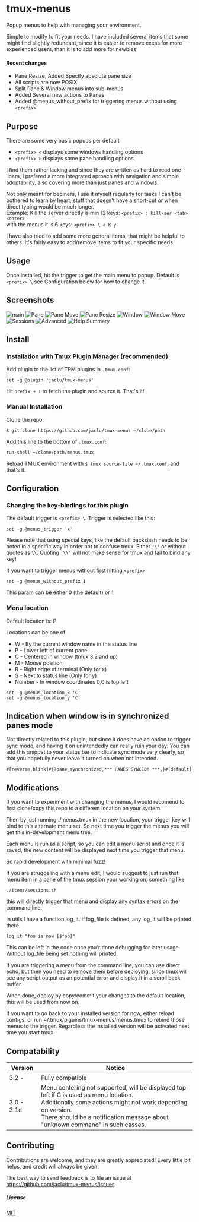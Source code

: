 # tmux-menus

Popup menus to help with managing your environment.

Simple to modify to fit your needs. I have included several items that some might find slightly redundant, since it is easier to remove exess for more experienced users, than it is to add more for newbies.

#### Recent changes
- Pane Resize, Added Specify absolute pane size
- All scripts are now POSIX
- Split Pane & Window menus into sub-menus
- Added Several new actions to Panes
- Added @menus_without_prefix for triggering menus without using `<prefix>`

## Purpose

There are some very basic popups per default<br> 

* ``` <prefix> < ``` displays some windows handling options
* ``` <prefix> > ``` displays some pane handling options

I find them rather lacking and since they are written as hard to read one-liners, I prefered a more integrated aproach with navigation and simple adoptability, also covering more than just panes and windows.

Not only meant for beginers, I use it myself regularly for tasks I can't be bothered to learn by heart, stuff that doesn't have a short-cut or when direct typing would be much longer.<br>
Example: Kill the server directly is min 12 keys: ``` <prefix> : kill-ser <tab> <enter> ``` <br>
with the menus it is 6 keys: ```<prefix> \ a K y ``` <br>
  
I have also tried to add some more general items, that might be helpful to others. It's fairly easy to add/remove items to fit your specific needs.


## Usage

Once installed, hit the trigger to get the main menu to popup.
Default is ``` <prefix> \ ``` see Configuration below for how to change it.


## Screenshots

![main](https://user-images.githubusercontent.com/5046648/152526934-32e77cfe-abab-4871-9998-daf6f2d0f4f0.png)
![Pane](https://user-images.githubusercontent.com/5046648/152539425-1d9b93a4-99e5-4450-91f3-975d24311595.png)
![Pane Move](https://user-images.githubusercontent.com/5046648/152528992-ab2b5d50-5ee2-4a12-b7d8-191fbf39db8f.png)
![Pane Resize](https://user-images.githubusercontent.com/5046648/152529193-e1831eaa-f4dd-4c10-a6ba-569abea26b34.png)
![Window](https://user-images.githubusercontent.com/5046648/152528156-b403c6bb-681f-4c87-80d9-2cb9137ab168.png)
![Window Move](https://user-images.githubusercontent.com/5046648/152528503-d5f55402-0774-4633-a15c-a824fbc8f9b1.png)
![Sessions](https://user-images.githubusercontent.com/5046648/152529474-13f66b4a-53b5-45fb-ade0-0f247da38992.png)
![Advanced](https://user-images.githubusercontent.com/5046648/152538425-0c724399-d6c6-45ca-bc65-a64a890dd7a8.png)
![Help Summary](https://user-images.githubusercontent.com/5046648/152529784-a1520b13-ff62-463c-8326-43ad2a3b336c.png)

## Install

### Installation with [Tmux Plugin Manager](https://github.com/tmux-plugins/tpm) (recommended)

Add plugin to the list of TPM plugins in `.tmux.conf`:

    set -g @plugin 'jaclu/tmux-menus'

Hit `prefix + I` to fetch the plugin and source it. That's it!

### Manual Installation

Clone the repo:

    $ git clone https://github.com/jaclu/tmux-menus ~/clone/path

Add this line to the bottom of `.tmux.conf`:

    run-shell ~/clone/path/menus.tmux

Reload TMUX environment with `$ tmux source-file ~/.tmux.conf`, and that's it.

## Configuration

### Changing the key-bindings for this plugin

The default trigger is `<prefix> \`. Trigger is selected like this:
 
```
set -g @menus_trigger 'x'
```

Please note that using special keys, like the default backslash needs to be noted in a specific way in order not to confuse tmux.
Either `'\'` or without quotes as `\\`.  Quoting `'\\'` will not make sense for tmux and fail to bind any key!

If you want to trigger menus without first hitting `<prefix>`

```
set -g @menus_without_prefix 1
```

This param can be either 0 (the default) or 1

  
### Menu location

Default location is: P

Locations can be one of:

 * W - By the current window name in the status line
 * P - Lower left of current pane
 * C - Centered in window (tmux 3.2 and up)
 * M - Mouse position
 * R - Right edge of terminal (Only for x)
 * S - Next to status line (Only for y)
 * Number - In window coordinates 0,0 is top left

```tmux
set -g @menus_location_x 'C'
set -g @menus_location_y 'C'
```


## Indication when window is in synchronized panes mode

Not directly related to this plugin, but since it does have an option to trigger sync mode, and having it on unintendedly can really ruin your day. You can add this snippet to your status bar to indicate sync mode very clearly, so that you hopefully never leave it turned on when not intended.

```
#[reverse,blink]#{?pane_synchronized,*** PANES SYNCED! ***,}#[default]
```


## Modifications

If you want to experiment with changing the menus, I would recomend to first clone/copy this repo to a different location on your system.

Then by just running ./menus.tmux in the new location, your trigger key will bind to this alternate menu set. 
So next time you trigger the menus you will get this in-development menu tree.

Each menu is run as a script, so you can edit a menu script and once it is saved, the new content will be displayed next time you trigger that menu.

So rapid development with minimal fuzz!

If you are struggeling with a menu edit, I would suggest to just run that menu item in a pane of the tmux session your working on, something like

```
./items/sessions.sh
```
this will directly trigger that menu and display any syntax errors on the command line.

In utils I have a function log_it. If log_file is defined, any log_it will be printed there.

```
log_it "foo is now [$foo]"
```

This can be left in the code once you'r done debugging for later usage. Without log_file being set nothing will printed.

If you are triggering a menu from the command line, you can use direct echo, but then you need to remove them before deploying, since tmux will see any script output as an potential error and display it in a scroll back buffer.

When done, deploy by copy/commit your changes to the default location, this will be used from now on.

If you want to go back to your installed version for now, either reload configs, or run ~/.tmux/plguins/tmux-menus/menus.tmux to rebind those menus to the trigger. Regardless the installed version will be activated next time you start tmux.


## Compatability

| Version| Notice |
| -------| ------------- |
| 3.2 -   | Fully compatible  |
| 3.0 - 3.1c | Menu centering not supported, will be displayed top left if C is used as menu location. <br>Additionally some actions might not work depending on version. <br> There should be a notification message about "unknown command" in such casses. |


## Contributing

Contributions are welcome, and they are greatly appreciated! Every little bit helps, and credit will always be given.

The best way to send feedback is to file an issue at https://github.com/jaclu/tmux-menus/issues


##### License

[MIT](LICENSE.md)
